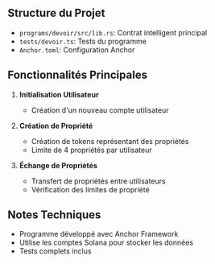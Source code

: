 
## Structure du Projet
- `programs/devoir/src/lib.rs`: Contrat intelligent principal
- `tests/devoir.ts`: Tests du programme
- `Anchor.toml`: Configuration Anchor

## Fonctionnalités Principales
1. **Initialisation Utilisateur**
   - Création d'un nouveau compte utilisateur

2. **Création de Propriété**
   - Création de tokens représentant des propriétés
   - Limite de 4 propriétés par utilisateur

3. **Échange de Propriétés**
   - Transfert de propriétés entre utilisateurs
   - Vérification des limites de propriété

## Notes Techniques
- Programme développé avec Anchor Framework
- Utilise les comptes Solana pour stocker les données
- Tests complets inclus
